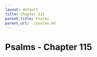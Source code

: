 ```yaml
---
layout: default
title: Chapter 115
parent_title: Psalms
parent_url: ./psalms.md
---
```


# Psalms - Chapter 115
